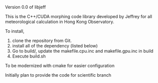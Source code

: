 Version 0.0 of libjeff

This is the C++/CUDA morphing code library developed by Jeffrey for all meteorological calculation in Hong Kong Observatory.

To install,
1) clone the repository from Git.
2) install all of the dependency (listed below)
3) Go to build/, update the makefile.cpu.inc and makefile.gpu.inc in build
4) Execute build.sh


To be modernized with cmake for easier configuration

Initially plan to provide the code for scientific branch 